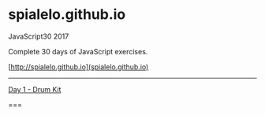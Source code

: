# spialelo.github.io

JavaScript30 2017

Complete 30 days of JavaScript exercises.

[http://spialelo.github.io](spialelo.github.io)

---

[Day 1 - Drum Kit](http://spialelo.github.io/D1-Drumkit/index.html)

===